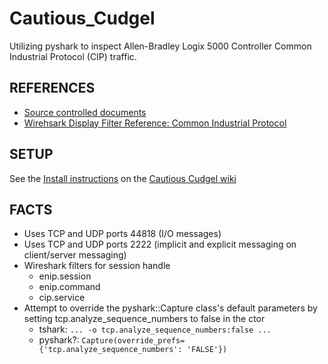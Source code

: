 # Cautious_Cudgel
Utilizing pyshark to inspect Allen-Bradley Logix 5000 Controller Common Industrial Protocol (CIP) traffic.

## REFERENCES
* [Source controlled documents](https://github.com/hark130/Cautious_Cudgel/tree/master/Research_Files)
* [Wirehsark Display Filter Reference: Common Industrial Protocol](https://www.wireshark.org/docs/dfref/c/cip.html)

## SETUP

See the [Install instructions](https://github.com/hark130/Cautious_Cudgel/wiki/Install_Instructions) on the [Cautious Cudgel wiki](https://github.com/hark130/Cautious_Cudgel/wiki)

## FACTS

* Uses TCP and UDP ports 44818 (I/O messages)
* Uses TCP and UDP ports 2222 (implicit and explicit messaging on client/server messaging)
* Wireshark filters for session handle
    * enip.session
    * enip.command
    * cip.service
* Attempt to override the pyshark::Capture class's default parameters by setting tcp.analyze_sequence_numbers to false in the ctor
   * tshark:  ```... -o tcp.analyze_sequence_numbers:false ...```
   * pyshark?:  ```Capture(override_prefs={'tcp.analyze_sequence_numbers': 'FALSE'})```

